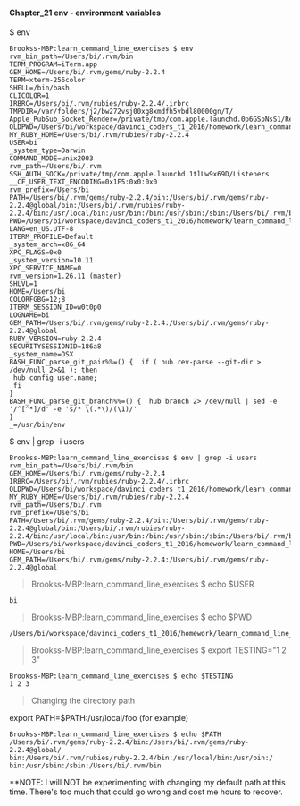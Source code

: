 #### Chapter_21 env - environment variables

$ env

```
Brookss-MBP:learn_command_line_exercises $ env
rvm_bin_path=/Users/bi/.rvm/bin
TERM_PROGRAM=iTerm.app
GEM_HOME=/Users/bi/.rvm/gems/ruby-2.2.4
TERM=xterm-256color
SHELL=/bin/bash
CLICOLOR=1
IRBRC=/Users/bi/.rvm/rubies/ruby-2.2.4/.irbrc
TMPDIR=/var/folders/j2/bw272vsj00xg8xmdfh5vbdl80000gn/T/
Apple_PubSub_Socket_Render=/private/tmp/com.apple.launchd.0p6GSpNsS1/Render
OLDPWD=/Users/bi/workspace/davinci_coders_t1_2016/homework/learn_command_line_exercises/Chapter_20
MY_RUBY_HOME=/Users/bi/.rvm/rubies/ruby-2.2.4
USER=bi
_system_type=Darwin
COMMAND_MODE=unix2003
rvm_path=/Users/bi/.rvm
SSH_AUTH_SOCK=/private/tmp/com.apple.launchd.1tlUw9x69D/Listeners
__CF_USER_TEXT_ENCODING=0x1F5:0x0:0x0
rvm_prefix=/Users/bi
PATH=/Users/bi/.rvm/gems/ruby-2.2.4/bin:/Users/bi/.rvm/gems/ruby-2.2.4@global/bin:/Users/bi/.rvm/rubies/ruby-2.2.4/bin:/usr/local/bin:/usr/bin:/bin:/usr/sbin:/sbin:/Users/bi/.rvm/bin
PWD=/Users/bi/workspace/davinci_coders_t1_2016/homework/learn_command_line_exercises
LANG=en_US.UTF-8
ITERM_PROFILE=Default
_system_arch=x86_64
XPC_FLAGS=0x0
_system_version=10.11
XPC_SERVICE_NAME=0
rvm_version=1.26.11 (master)
SHLVL=1
HOME=/Users/bi
COLORFGBG=12;8
ITERM_SESSION_ID=w0t0p0
LOGNAME=bi
GEM_PATH=/Users/bi/.rvm/gems/ruby-2.2.4:/Users/bi/.rvm/gems/ruby-2.2.4@global
RUBY_VERSION=ruby-2.2.4
SECURITYSESSIONID=186a8
_system_name=OSX
BASH_FUNC_parse_git_pair%%=() {  if ( hub rev-parse --git-dir > /dev/null 2>&1 ); then
 hub config user.name;
 fi
}
BASH_FUNC_parse_git_branch%%=() {  hub branch 2> /dev/null | sed -e '/^[^*]/d' -e 's/* \(.*\)/(\1)/'
}
_=/usr/bin/env
```

$ env | grep -i users

```
Brookss-MBP:learn_command_line_exercises $ env | grep -i users
rvm_bin_path=/Users/bi/.rvm/bin
GEM_HOME=/Users/bi/.rvm/gems/ruby-2.2.4
IRBRC=/Users/bi/.rvm/rubies/ruby-2.2.4/.irbrc
OLDPWD=/Users/bi/workspace/davinci_coders_t1_2016/homework/learn_command_line_exercises/Chapter_20
MY_RUBY_HOME=/Users/bi/.rvm/rubies/ruby-2.2.4
rvm_path=/Users/bi/.rvm
rvm_prefix=/Users/bi
PATH=/Users/bi/.rvm/gems/ruby-2.2.4/bin:/Users/bi/.rvm/gems/ruby-2.2.4@global/bin:/Users/bi/.rvm/rubies/ruby-2.2.4/bin:/usr/local/bin:/usr/bin:/bin:/usr/sbin:/sbin:/Users/bi/.rvm/bin
PWD=/Users/bi/workspace/davinci_coders_t1_2016/homework/learn_command_line_exercises
HOME=/Users/bi
GEM_PATH=/Users/bi/.rvm/gems/ruby-2.2.4:/Users/bi/.rvm/gems/ruby-2.2.4@global
```

> Brookss-MBP:learn_command_line_exercises $ echo $USER

```
bi
```

> Brookss-MBP:learn_command_line_exercises $ echo $PWD

```
/Users/bi/workspace/davinci_coders_t1_2016/homework/learn_command_line_exercises
```

> Brookss-MBP:learn_command_line_exercises $ export TESTING="1 2 3"

```
Brookss-MBP:learn_command_line_exercises $ echo $TESTING
1 2 3
```

> Changing the directory path

export PATH=$PATH:/usr/local/foo  (for example)

```
Brookss-MBP:learn_command_line_exercises $ echo $PATH
/Users/bi/.rvm/gems/ruby-2.2.4/bin:/Users/bi/.rvm/gems/ruby-2.2.4@global/
bin:/Users/bi/.rvm/rubies/ruby-2.2.4/bin:/usr/local/bin:/usr/bin:/
bin:/usr/sbin:/sbin:/Users/bi/.rvm/bin
```

**NOTE: I will NOT be experimenting with changing my default path at this time. There's 
too much that could go wrong and cost me hours to recover.
